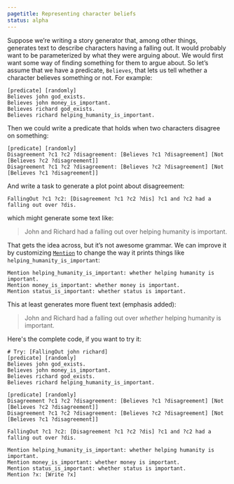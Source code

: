```yaml
---
pagetitle: Representing character beliefs
status: alpha
---
```

Suppose we’re writing a story generator that, among other things, generates text to describe characters having a falling out.  It would probably want to be parameterized by what they were arguing about.  We would first want some way of finding something for them to argue about.  So let’s assume that we have a predicate, `Believes`, that lets us tell whether a character believes something or not.  For example:
```step
[predicate] [randomly]
Believes john god_exists.
Believes john money_is_important.
Believes richard god_exists.
Believes richard helping_humanity_is_important.
```
Then we could write a predicate that holds when two characters disagree on something:
```step
[predicate] [randomly]
Disagreement ?c1 ?c2 ?disagreement: [Believes ?c1 ?disagreement] [Not [Believes ?c2 ?disagreement]]
Disagreement ?c1 ?c2 ?disagreement: [Believes ?c2 ?disagreement] [Not [Believes ?c1 ?disagreement]]
```
And write a task to generate a plot point about disagreement:
```step
FallingOut ?c1 ?c2: [Disagreement ?c1 ?c2 ?dis] ?c1 and ?c2 had a falling out over ?dis.
```
which might generate some text like:

> John and Richard had a falling out over helping humanity is important.

That gets the idea across, but it’s not awesome grammar.  We can improve it by customizing [`Mention`](mention) to change the way it prints things like `helping_humanity_is_important`:
```step
Mention helping_humanity_is_important: whether helping humanity is important.
Mention money_is_important: whether money is important.
Mention status_is_important: whether status is important.
```
This at least generates more fluent text (emphasis added):

> John and Richard had a falling out over *whether* helping humanity is important.

Here's the complete code, if you want to try it:
```Step
# Try: [FallingOut john richard]
[predicate] [randomly]
Believes john god_exists.
Believes john money_is_important.
Believes richard god_exists.
Believes richard helping_humanity_is_important.

[predicate] [randomly]
Disagreement ?c1 ?c2 ?disagreement: [Believes ?c1 ?disagreement] [Not [Believes ?c2 ?disagreement]]
Disagreement ?c1 ?c2 ?disagreement: [Believes ?c2 ?disagreement] [Not [Believes ?c1 ?disagreement]]

FallingOut ?c1 ?c2: [Disagreement ?c1 ?c2 ?dis] ?c1 and ?c2 had a falling out over ?dis.

Mention helping_humanity_is_important: whether helping humanity is important.
Mention money_is_important: whether money is important.
Mention status_is_important: whether status is important.
Mention ?x: [Write ?x]
```
